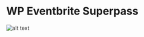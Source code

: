 # WP Eventbrite Superpass

![alt text](https://shadowsoftware.solutions/wp-content/uploads/2020/03/sewf2020.org_8schedule_.png "SEWF 2020")
